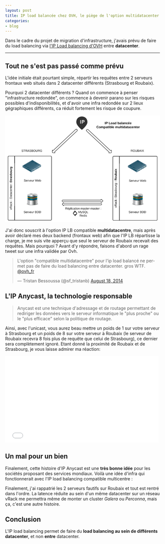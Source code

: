 ```yaml
---
layout: post
title: IP load balancée chez OVH, le piège de l'option multidatacenter
categories:
- blog
---
```


Dans le cadre du projet de migration d'infrastructure, j'avais prévu de faire du load balancing via <a href="https://www.ovh.com/fr/solutions/ip-load-balancing/" target="_blank">l'IP Load balancing d'OVH</a> entre **datacenter**.

---


## Tout ne s'est pas passé comme prévu

L'idée initiale était pourtant simple, répartir les requêtes entre 2 serveurs frontaux web situés dans 2 datacenter différents (Strasbourg et Roubaix).

Pourquoi 2 datacenter différents ? Quand on commence à penser "infrastructure redondée", on commence à devenir parano sur les risques possibles d'indisponibilités, et d'avoir une infra redondée sur 2 lieux gégraphiques différents, ca réduit fortement les risque de coupure.

![Idée initiale](/assets/images/ovh_lb_initial_idea.png)


J'ai donc souscrit à l'option IP LB compatible **multidatacentre**, mais après avoir déclaré mes deux backend (frontaux web) afin que l'IP LB répartisse la charge, je me suis vite apperçu que seul le serveur de Roubaix recevait des requêtes. Mais pourquoi ? Avant d'y répondre, faisons d'abord un rage tweet sur une infra validée par Ovh.

<blockquote class="twitter-tweet" lang="en"><p>L&#39;option &quot;compatible multidatacentre&quot; pour l&#39;ip load balancé ne permet pas de faire du load balancing entre datacenter. gros WTF. <a href="https://twitter.com/ovh_fr">@ovh_fr</a></p>&mdash; Tristan Bessoussa (@sf_tristanb) <a href="https://twitter.com/sf_tristanb/statuses/501338034051502080">August 18, 2014</a></blockquote>
<script async src="//platform.twitter.com/widgets.js" charset="utf-8"></script>


## L'IP Anycast, la technologie responsable 

> Anycast est une technique d'adressage et de routage permettant de rediriger les données vers le serveur informatique le "plus proche" ou le "plus efficace" selon la politique de routage.

 Ainsi, avec l'unicast, vous aurez beau mettre un poids de 1 sur votre serveur à Strasbourg et un poids de 8 sur votre serveur à Roubaix (le serveur de Roubaix recevra 8 fois plus de requête que celui de Strasbourg), ce dernier sera complètement ignoré. Etant donné la proximité de Roubaix et de Strasbourg, je vous laisse admirer ma réaction:

<iframe src="//giphy.com/embed/gyCv1uP2HaIH6?playOnHover=true" width="500" height="281" frameBorder="0"></iframe>


## Un mal pour un bien

Finalement, cette histoire d'IP Anycast est une **très bonne idée** pour les sociétés proposant des services mondiaux.
Voilà une idée d'infra qui fonctionnerait avec l'IP load balancing compatible multicentre :

Finalement, j'ai rappatrié les 2 serveurs fautifs sur Roubaix et tout est rentré dans l'ordre. La latence réduite au sein d'un même datacenter sur un réseau vRack me permettra même de monter un cluster _Galera_ ou _Perconna_, mais ça, c'est une autre histoire.


## Conclusion

L'IP load balancing permet de faire du **load balancing au sein de différents datacenter**, et non **entre** datacenter. 
